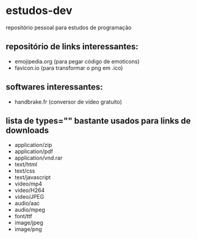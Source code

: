 # estudos-dev
repositório pessoal para estudos de programação

## repositório de links interessantes:
- emojipedia.org (para pegar código de emoticons)
- favicon.io (para transformar o png em .ico)

## softwares interessantes:
- handbrake.fr (conversor de video gratuito) 

## lista de types="" bastante usados para links de downloads
- application/zip
- application/pdf
- application/vnd.rar
- text/html
- text/css
- text/javascript
- video/mp4
- video/H264
- video/JPEG
- audio/aac
- audio/mpeg
- font/ttf
- image/jpeg
- image/png
